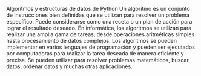 Algoritmos y estructuras de datos de Python
Un algoritmo es un conjunto de instrucciones bien definidas que se utilizan para resolver un problema específico. Puede considerarse como una receta o un plan de acción para lograr el resultado deseado. En informática, los algoritmos se utilizan para realizar una amplia gama de tareas, desde operaciones aritméticas simples hasta procesamiento de datos complejos. Los algoritmos se pueden implementar en varios lenguajes de programación y pueden ser ejecutados por computadoras para realizar la tarea deseada de manera eficiente y precisa. Se pueden utilizar para resolver problemas matemáticos, buscar datos, ordenar datos y muchas otras aplicaciones.
